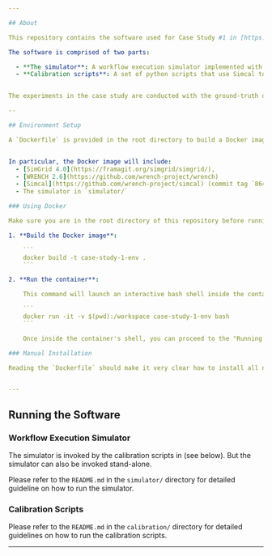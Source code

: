 ```yaml
---

## About

This repository contains the software used for Case Study #1 in [https://doi.org/10.1145/3731599.3767698](https://doi.org/10.1145/3731599.3767698), with the objective of making the experiments and results in that case study reproducible.

The software is comprised of two parts:

  - **The simulator**: A workflow execution simulator implemented with WRENCH, located in the `simulator/` directory.
  - **Calibration scripts**: A set of python scripts that use Simcal to calibrate the simulator, located in the the `calibration/` directory.


The experiments in the case study are conducted with the ground-truth data available on [figshare](https://doi.org/10.6084/m9.figshare.30132955).

-- 

## Environment Setup

A `Dockerfile` is provided in the root directory to build a Docker image that has all the necessary software installed.


In particular, the Docker image will include: 
  - [SimGrid 4.0](https://framagit.org/simgrid/simgrid/), 
  - [WRENCH 2.6](https://github.com/wrench-project/wrench) 
  - [Simcal](https://github.com/wrench-project/simcal) (commit tag `86445d59177922fa3711473bbf4e5e207005fcc2` was used in the experiments)
  - The simulator in `simulator/`

### Using Docker

Make sure you are in the root directory of this repository before running the following commands.

1. **Build the Docker image**:

    ```
    docker build -t case-study-1-env .
    ```

2. **Run the container**:

    This command will launch an interactive bash shell inside the container. The current directory on your host machine will be mounted into the `/workspace` directory inside the container.

    ```
    docker run -it -v $(pwd):/workspace case-study-1-env bash
    ```

    Once inside the container's shell, you can proceed to the "Running the Software" section.

### Manual Installation

Reading the `Dockerfile` should make it very clear how to install all necessary software locally on a recent Ubuntu system. 


---
```


## Running the Software

### Workflow Execution Simulator

The simulator is invoked by the calibration scripts in (see below). But
the simulator can also be invoked stand-alone. 

Please refer to the `README.md` in the `simulator/` directory for detailed guideline on how to run the simulator.

### Calibration Scripts

Please refer to the `README.md` in the `calibration/` directory for detailed guidelines on how to run the calibration scripts.


---

